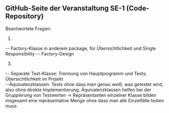 ## GitHub-Seite der Veranstaltung SE-1 (Code-Repository)

Beantwortete Fragen:

1)
-- Factory-Klasse in anderem package, für Übersichtlichkeit und Single Responsibility 
-- Factory-Design

3)
-- Separate Test-Klasse: Trennung von Hauptprogramm und Tests; Übersichtlichkeit im Projekt  
--Äquivalenzklassen: Tests ohne dass man genau weiß, was getestet wird, also ohne direkte Implementierung; Äquivalenzklassen helfen bei der Gruppierung von Testwerten -> Repräsentanten einzelner Klasse bilden insgesamt eine repräsentative Menge ohne dass man alle Einzelfälle testen muss

